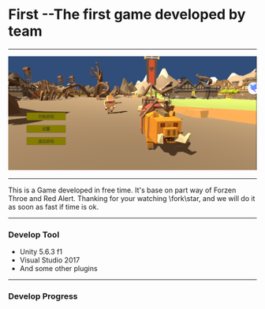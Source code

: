 # First --The first game developed by team

---



![1564961903680](MyGame\Pic\1564961903680.png)

***

This is a Game developed in free time. It's base on part way  of  Forzen Throe and Red Alert. Thanking for your watching \fork\star, and we will do it as soon as fast if time is ok.

***

### Develop Tool

* Unity 5.6.3 f1
* Visual Studio 2017
* And some other plugins

***

### Develop Progress

